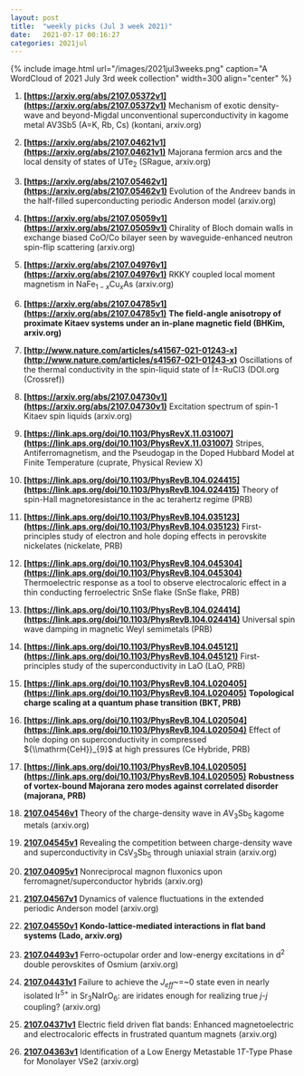 ```yaml
---
layout: post
title:  "weekly picks (Jul 3 week 2021)"
date:   2021-07-17 00:16:27
categories: 2021jul
---
```


{% include image.html url="/images/2021jul3weeks.png" caption="A WordCloud of 2021 July 3rd week collection" width=300 align="center" %}


1. **[https://arxiv.org/abs/2107.05372v1](https://arxiv.org/abs/2107.05372v1)** Mechanism of exotic density-wave and beyond-Migdal unconventional superconductivity in kagome metal AV3Sb5 (A=K, Rb, Cs) (kontani, arxiv.org)

1. **[https://arxiv.org/abs/2107.04621v1](https://arxiv.org/abs/2107.04621v1)** Majorana fermion arcs and the local density of states of UTe$_2$ (SRague, arxiv.org)

1. **[https://arxiv.org/abs/2107.05462v1](https://arxiv.org/abs/2107.05462v1)** Evolution of the Andreev bands in the half-filled superconducting periodic Anderson model (arxiv.org)

1. **[https://arxiv.org/abs/2107.05059v1](https://arxiv.org/abs/2107.05059v1)** Chirality of Bloch domain walls in exchange biased CoO/Co bilayer seen by waveguide-enhanced neutron spin-flip scattering (arxiv.org)

1. **[https://arxiv.org/abs/2107.04976v1](https://arxiv.org/abs/2107.04976v1)** RKKY coupled local moment magnetism in NaFe$_{1-x}$Cu$_{x}$As (arxiv.org)

1. **[https://arxiv.org/abs/2107.04785v1](https://arxiv.org/abs/2107.04785v1)** **The field-angle anisotropy of proximate Kitaev systems under an in-plane magnetic field (BHKim, arxiv.org)**

1. **[http://www.nature.com/articles/s41567-021-01243-x](http://www.nature.com/articles/s41567-021-01243-x)** Oscillations of the thermal conductivity in the spin-liquid state of Î±-RuCl3 (DOI.org (Crossref))

1. **[https://arxiv.org/abs/2107.04730v1](https://arxiv.org/abs/2107.04730v1)** Excitation spectrum of spin-1 Kitaev spin liquids (arxiv.org)



1. **[https://link.aps.org/doi/10.1103/PhysRevX.11.031007](https://link.aps.org/doi/10.1103/PhysRevX.11.031007)** Stripes, Antiferromagnetism, and the Pseudogap in the Doped Hubbard Model at Finite Temperature (cuprate, Physical Review X)

1. **[https://link.aps.org/doi/10.1103/PhysRevB.104.024415](https://link.aps.org/doi/10.1103/PhysRevB.104.024415)** Theory of spin-Hall magnetoresistance in the ac terahertz regime (PRB)

1. **[https://link.aps.org/doi/10.1103/PhysRevB.104.035123](https://link.aps.org/doi/10.1103/PhysRevB.104.035123)** First-principles study of electron and hole doping effects in perovskite nickelates (nickelate, PRB)

1. **[https://link.aps.org/doi/10.1103/PhysRevB.104.045304](https://link.aps.org/doi/10.1103/PhysRevB.104.045304)** Thermoelectric response as a tool to observe electrocaloric effect in a thin conducting ferroelectric SnSe flake (SnSe flake, PRB)

1. **[https://link.aps.org/doi/10.1103/PhysRevB.104.024414](https://link.aps.org/doi/10.1103/PhysRevB.104.024414)** Universal spin wave damping in magnetic Weyl semimetals (PRB)

1. **[https://link.aps.org/doi/10.1103/PhysRevB.104.045121](https://link.aps.org/doi/10.1103/PhysRevB.104.045121)** First-principles study of the superconductivity in LaO (LaO, PRB)

1. **[https://link.aps.org/doi/10.1103/PhysRevB.104.L020405](https://link.aps.org/doi/10.1103/PhysRevB.104.L020405)** **Topological charge scaling at a quantum phase transition (BKT, PRB)**

1. **[https://link.aps.org/doi/10.1103/PhysRevB.104.L020504](https://link.aps.org/doi/10.1103/PhysRevB.104.L020504)** Effect of hole doping on superconductivity in compressed ${\\mathrm{CeH}}_{9}$ at high pressures (Ce Hybride, PRB)

1. **[https://link.aps.org/doi/10.1103/PhysRevB.104.L020505](https://link.aps.org/doi/10.1103/PhysRevB.104.L020505)** **Robustness of vortex-bound Majorana zero modes against correlated disorder (majorana, PRB)**




1. **[2107.04546v1](https://arxiv.org/abs/2107.04546v1)** Theory of the charge-density wave in $A$V$_3$Sb$_5$ kagome metals (arxiv.org)

1. **[2107.04545v1](https://arxiv.org/abs/2107.04545v1)** Revealing the competition between charge-density wave and superconductivity in CsV$_3$Sb$_5$ through uniaxial strain (arxiv.org)

1. **[2107.04095v1](https://arxiv.org/abs/2107.04095v1)** Nonreciprocal magnon fluxonics upon ferromagnet/superconductor hybrids (arxiv.org)

1. **[2107.04567v1](https://arxiv.org/abs/2107.04567v1)** Dynamics of valence fluctuations in the extended periodic Anderson model (arxiv.org)

1. **[2107.04550v1](https://arxiv.org/abs/2107.04550v1)** **Kondo-lattice-mediated interactions in flat band systems (Lado, arxiv.org)**

1. **[2107.04493v1](https://arxiv.org/abs/2107.04493v1)** Ferro-octupolar order and low-energy excitations in d$^2$ double perovskites of Osmium (arxiv.org)

1. **[2107.04431v1](https://arxiv.org/abs/2107.04431v1)** Failure to achieve the $J_{eff}$~=~0 state even in nearly isolated Ir$^{5+}$ in Sr$_3$NaIrO$_6$: are iridates enough for realizing true $j$-$j$ coupling? (arxiv.org)

1. **[2107.04371v1](https://arxiv.org/abs/2107.04371v1)** Electric field driven flat bands: Enhanced magnetoelectric and electrocaloric effects in frustrated quantum magnets (arxiv.org)

1. **[2107.04363v1](https://arxiv.org/abs/2107.04363v1)** Identification of a Low Energy Metastable 1$T$-Type Phase for Monolayer VSe2 (arxiv.org)

